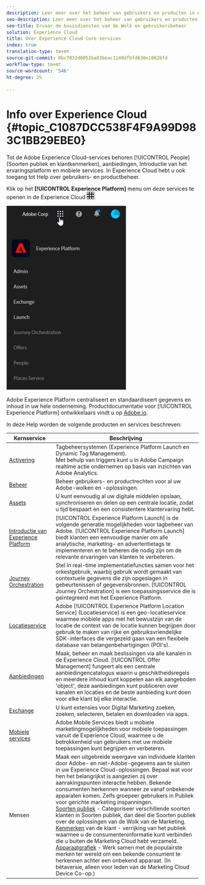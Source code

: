 ```yaml
---
description: Leer meer over het beheer van gebruikers en producten in Adobe Experience Cloud, Personen (soorten publiek en klantkenmerken), Reisorganisatie, Aanbiedingen, Plaatsen, Experience Platform Launch en Mobiele services.
seo-description: Leer meer over het beheer van gebruikers en producten in Adobe Experience Cloud, de Personen (soorten publiek en klantkenmerken), Aanbiedingen, Experience Platform Launch en Mobiele services.
seo-title: Ervaar de basisdiensten van de Wolk en gebruikersbeheer
solution: Experience Cloud
title: Over Experience Cloud Core-services
index: true
translation-type: tm+mt
source-git-commit: 0bc7032d0052ba03beac1140dfbfd630e1802bfd
workflow-type: tm+mt
source-wordcount: '546'
ht-degree: 2%

---
```



# Info over Experience Cloud {#topic_C1087DCC538F4F9A99D983C1BB29EBE0}

Tot de Adobe Experience Cloud-services behoren [!UICONTROL People] (Soorten publiek en klantkenmerken), aanbiedingen, Introductie van het ervaringsplatform en mobiele services. In Experience Cloud hebt u ook toegang tot Help over gebruikers- en productbeheer.

Klik op het **[!UICONTROL Experience Platform]** menu om deze services te openen in de Experience Cloud ![](assets/menu-icon.png).

![](assets/platform-core-services.png)

Adobe Experience Platform centraliseert en standaardiseert gegevens en inhoud in uw hele onderneming. Productdocumentatie voor [!UICONTROL Experience Platform] ontwikkelaars vindt u op [Adobe.io](https://www.adobe.io/apis/experienceplatform/home/services.html).

In deze Help worden de volgende producten en services beschreven:

| Kernservice | Beschrijving |
|--- |--- |
| [Activering](activation/activation.md) | Tagbeheersystemen (Experience Platform Launch en Dynamic Tag Management).<br>Met behulp van triggers kunt u in Adobe Campaign realtime actie ondernemen op basis van inzichten van Adobe Analytics. |
| [Beheer](admin-getting-started/admin-getting-started.md) | Beheer gebruikers- en productrechten voor al uw Adobe-wolken en -oplossingen. |
| [Assets](experience-cloud-assets/experience-cloud-assets.md) | U kunt eenvoudig al uw digitale middelen opslaan, synchroniseren en delen op een centrale locatie, zodat u tijd bespaart en een consistentere klantervaring hebt. |
| [Introductie van Experience Platform](https://docs.adobe.com/content/help/en/launch/using/overview.html) | [!UICONTROL Experience Platform Launch] is de volgende generatie mogelijkheden voor tagbeheer van Adobe. [!UICONTROL Experience Platform Launch] biedt klanten een eenvoudige manier om alle analytische, marketing- en advertentietags te implementeren en te beheren die nodig zijn om de relevante ervaringen van klanten te verbeteren. |
| [Journey Orchestration](https://docs.adobe.com/content/help/en/journeys/using/journey-orchestration-home.html) | Stel in real-time implementatiefuncties samen voor het orkestgebruik, waarbij gebruik wordt gemaakt van contextuele gegevens die zijn opgeslagen in gebeurtenissen of gegevensbronnen. [!UICONTROL Journey Orchestration] is een toepassingsservice die is geïntegreerd met het Experience Platform. |
| [Locatieservice](https://docs.adobe.com/content/help/en/places/using/home.html) | Adobe [!UICONTROL Experience Platform Location Service] (Locatieservice) is een geo-locatieservice waarmee mobiele apps met het bewustzijn van de locatie de context van de locatie kunnen begrijpen door gebruik te maken van rijke en gebruiksvriendelijke SDK-interfaces die vergezeld gaan van een flexibele database van belangenbehartigingen (POI&#39;s). |
| [Aanbiedingen](offer-management/getting-started.md) | Maak, beheer en maak beslissingen via alle kanalen in de Experience Cloud. [!UICONTROL Offer Management] fungeert als een centrale aanbiedingencatalogus waarin u geschiktheidsregels en meerdere inhoud kunt koppelen aan elk aangeboden &#39;object&#39;, deze aanbiedingen kunt publiceren over kanalen en locaties en de beste aanbieding kunt doen voor elke klant bij elke interactie. |
| [Exchange](exchange.md) | U kunt extensies voor Digital Marketing zoeken, zoeken, selecteren, betalen en downloaden via apps. |
| [Mobiele services](https://docs.adobe.com/content/help/en/mobile-services/using/home.html) | Adobe Mobile Services biedt u mobiele marketingmogelijkheden voor mobiele toepassingen vanuit de Experience Cloud, waarmee u de betrokkenheid van gebruikers met uw mobiele toepassingen kunt begrijpen en verbeteren. |
| Mensen | Maak een uitgebreide weergave van individuele klanten door Adobe- en niet-Adobe-gegevens aan te sluiten in uw Experience Cloud-oplossingen. Bepaal wat voor hen het belangrijkst is aangezien zij over aanrakingspunten interactie hebben. Bekende consumenten herkennen wanneer ze vanaf onbekende apparaten komen. Zelfs groepeer gebruikers in Publiek voor gerichte marketing inspanningen.<br>[Soorten publiek](audience-library/audience-library.md) - Categoriseer verschillende soorten klanten in Soorten publiek, dan deel die Soorten publiek over de oplossingen van de Wolk van de Marketing.<br>[Kenmerken](attributes/attributes.md) van de klant - verrijking van het publiek waarmee u de consumenteninformatie kunt verbinden die u buiten de Marketing Cloud hebt verzameld.<br>[Apparaatgrafiek](https://landing.adobe.com/en/na/events/summit/275658-summit-co-op.html) - Werk samen met de populairste merken ter wereld om een bekende consument te herkennen achter een onbekend apparaat. (In bètaversie, alleen voor leden van de Marketing Cloud Device Co-op.) |
